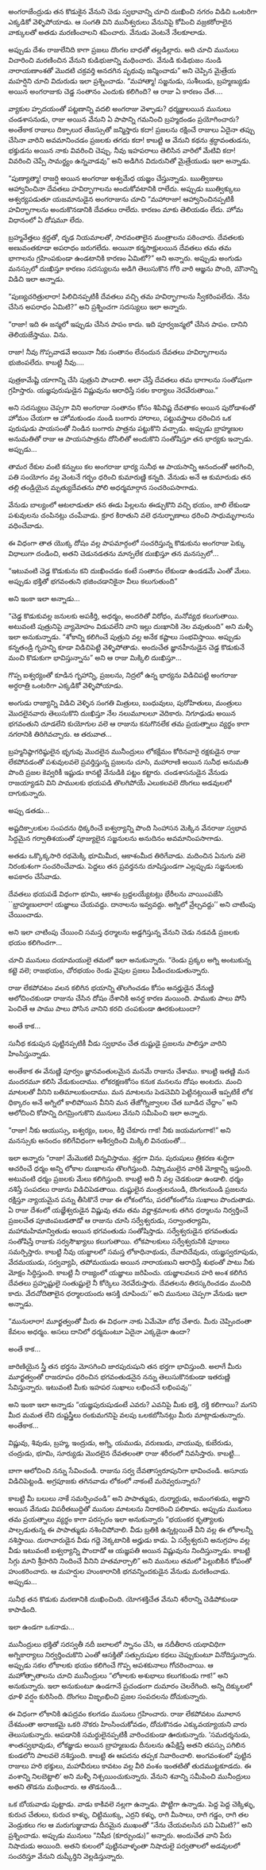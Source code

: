 ﻿అంగరాజేంద్రుడు తన కొడుకైన వేనుని చెడు స్వభావాన్ని చూచి దుఃఖించి నగరం విడిచి ఒంటరిగా ఎక్కడికో వెళ్ళిపోయాడు. ఆ సంగతి విని మునీశ్వరులు వేనునిపై కోపించి వజ్రకఠోరాలైన వాక్కులతో అతడు మరణించాలని శపించారు. వేనుడు వెంటనే నేలకూలాడు. 

అప్పుడు దేశం రాజులేనిది కాగా ప్రజలు దొంగల బాధతో తల్లడిల్లారు. అది చూచి మునులు విచారించి మరణించిన వేనుని కుడిభుజాన్ని మథించారు. వేనుడి కుడిభుజం నుండి నారాయణాంశతో మొదటి చక్రవర్తి అనదగిన పృథువు జన్మించాడు” అని చెప్పిన మైత్రేయ మహర్షిని చూచి విదురుడు ఇలా ప్రశ్నించాడు. “మహాత్మా! సజ్జనుడు, సుశీలుడు, బ్రహ్మణ్యుడు అయిన అంగరాజుకు చెడ్డ సంతానం ఎందుకు కలిగింది? ఆ రాజు ఏ కారణం చేత…. 

వ్యాకుల హృదయంతో పట్టణాన్ని వదలి అంగరాజు వెళ్ళాడు? ధర్మజ్ఞులయిన మునులు చండశాసనుడు, రాజు అయిన వేనుని ఏ పాపాన్ని గమనించి బ్రహ్మదండం ప్రయోగించారు? అంతేకాక రాజులు దిక్పాలుర తేజస్సుతో జన్మిస్తారు కదా! ప్రజలను రక్షించే రాజులు ఏదైనా తప్పు చేసినా వారిని అవమానించడం ప్రజలకు తగదు కదా! కాబట్టి ఆ వేనుని కథను శ్రద్ధావంతుడను, భక్తుడను అయిన నాకు వివరించి చెప్పు. నీవు ఇహపరాలు తెలిసిన వారిలో మేటివి కదా! వివరించి చెప్పే సామర్థ్యం ఉన్నవాడవు” అని అడిగిన విదురునితో మైత్రేయుడు ఇలా అన్నాడు. 

“పుణ్యాత్మా! రాజర్షి అయిన అంగరాజు అశ్వమేధ యజ్ఞం చేస్తున్నాడు. ఋత్విజులు ఆహ్వానించినా దేవతలు హవిర్భాగాలను అందుకోవటానికి రాలేదు. అప్పుడు ఋత్విక్కులు ఆశ్వర్యపడుతూ యజమానుడైన అంగరాజును చూచి “మహారాజా! ఆహ్వానించినప్పటికీ హవిర్భాగాలను అందుకొనడానికి దేవతలు రాలేదు. కారణం మాకు తెలియడం లేదు. హోమ విధానంలో ఏ దోషమూ లేదు. 

బ్రహ్మవేత్తలు శ్రద్ధతో, దృఢ నియమాలతో, సారవంతాలైన మంత్రాలను పఠించారు. దేవతలకు అణువంతకూడా అపరాధం జరుగలేదు. అయినా కర్మసాక్షులయిన దేవతలు తమ తమ భాగాలను గ్రహింపకుండా ఉండటానికి కారణం ఏమిటో?” అని అన్నారు. అప్పుడు అంగుడు మనస్సులో దుఃఖిస్తూ కారణం సదస్యులను అడిగి తెలుసుకొన గోరి వారి ఆజ్ఞను పొంది, మౌనాన్ని విడిచి ఇలా అన్నాడు. 

“పుణ్యచరిత్రులారా! పిలిచినప్పటికీ దేవతలు వచ్చి తమ హవిర్భాగాలను స్వీకరింపలేదు. నేను చేసిన అపరాధం ఏమిటి?” అని ప్రశ్నించగా సదస్యులు ఇలా అన్నారు. 

“రాజా! ఇది ఈ జన్మలో ఇప్పుడు చేసిన పాపం కాదు. ఇది పూర్వజన్మలో చేసిన పాపం. దానిని తెలియజేస్తాము. విను. 

రాజా! నీవు గొప్పవాడవే అయినా నీకు సంతానం లేనందున దేవతలు హవిర్భాగాలను భుజింపలేదు. కాబట్టి నీవు…. 

పుత్రకామేష్టి యాగాన్ని చేసి పుత్రుని పొందాలి. అలా చేస్తే దేవతలు తమ భాగాలను సంతోషంగా గ్రహిస్తారు. యజ్ఞపురుషుడైన విష్ణువును ఆరాధిస్తే సకల కార్యాలు నెరవేరుతాయి.” 

అని సదస్యులు చెప్పగా విని అంగరాజు సంతానం కోసం శిపివిష్ట దేవతాకం అయిన పురోడాశంతో హోమం చేయగా ఆ హోమకుండం నుండి బంగారు హారాలు, పట్టువస్త్రాలు ధరించిన ఒక పురుషుడు పాయసంతో నిండిన బంగారు పాత్రను పట్టుకొని వచ్చాడు. అప్పుడు బ్రాహ్మణుల అనుమతితో రాజు ఆ పాయసపాత్రను దోసిలితో అందుకొని సంతోషిస్తూ తన భార్యకు ఇచ్చాడు. అప్పుడు… 

తామర రేకుల వంటి కన్నులు కల అంగరాజు భార్య సునీథ ఆ పాయసాన్ని ఆనందంతో ఆరగించి, పతి సంయోగం వల్ల వెంటనే గర్భం ధరించి కుమారుణ్ణి కన్నది. వేనుడు అనే ఆ కుమారుడు తన తల్లి తండ్రియైన మృత్యుదేవతను పోలి అధర్మమార్గాన సంచరింపసాగాడు. 

వేనుడు బాల్యంలో ఆటలాడుతూ తన ఈడు పిల్లలను ఈడ్చుకొని వచ్చి భయం, జాలి లేకుండా పశువులను చంపినట్లు చంపేవాడు. క్రూర కిరాతుని వలె ధనుర్బాణాలు ధరించి సాధుమృగాలను వధించేవాడు. 

ఈ విధంగా తాత యొక్క దోషం వల్ల పాపమార్గంలో సంచరిస్తున్న కొడుకును అంగరాజు పెక్కు విధాలుగా దండించి, అతని చెడునడతను మాన్పలేక దుఃఖిస్తూ తన మనస్సులో… 

“ఇటువంటి చెడ్డ కొడుకును కని దుఃఖించడం కంటే సంతానం లేకుండా ఉండడమే ఎంతో మేలు. అప్పుడు భక్తితో భగవంతుని భజించడానికైనా వీలు కలుగుతుంది” 

అని ఇంకా ఇలా అన్నాడు… 

“చెడ్డ కొడుకువల్ల జనులకు అపకీర్తి, అధర్మం, అందరితో విరోధం, మనోవ్యథ కలుగుతాయి. అటువంటి పుత్రునిపై వ్యామోహం విడువలేని వాని ఇల్లు దుఃఖానికి నెల వవుతుంది” అని మళ్ళీ ఇలా అనుకున్నాడు. “శోకాన్ని కలిగించే పుత్రుని వల్ల అనేక కష్టాలు సంభవిస్తాయి. అప్పుడు కన్నతండ్రి గృహన్ని కూడా విడిచిపెట్టి వెళ్ళిపోతాడు. అందుచేత జ్ఞానహీనుడైన చెడ్డ కొడుకునే మంచి కొడుకుగా భావిస్తున్నాను” అని ఆ రాజు మిక్కిలి దుఃఖిస్తూ… 

గొప్ప ఐశ్వర్యంతో కూడిన గృహాన్ని, ప్రజలను, నిద్రలో ఉన్న భార్యను విడిచిపట్టి అంగరాజు అర్ధరాత్రి ఒంటరిగా ఎక్కడికో వెళ్ళిపోయాడు. 

అంగుడు రాజ్యాన్ని విడిచి వెళ్ళిన సంగతి మిత్రులు, బంధువులు, పురోహితులు, మంత్రులు మొదలైనవారు తెలుసుకొని దుఃఖిస్తూ నేల నలుమూలలూ వెదికారు. నిగూఢుడు అయిన భగవంతుని చూడలేని కుయోగుల వలె ఆ రాజును కనుగొనలేక తమ ప్రయత్నాలు వ్యర్థం కాగా నగరానికి తిరిగివచ్చారు. ఆ తరువాత… 

బ్రహ్మనిష్ఠాగరిష్ఠులైన భృగువు మొదలైన మునీంద్రులు లోకక్షేమం కోరినవారై రక్షకుడైన రాజు లేకపోవడంతో పశువులవలె ప్రవర్తిస్తున్న ప్రజలను చూసి, మహారాణి అయిన సునీథ అనుమతి పొంది ప్రజల కెవ్వరికీ ఇష్టుడు కానట్టి వేనుడికి పట్టం కట్టారు. చండశాసనుడైన వేనుడు రాజయ్యాడని విని పాములకు భయపడి తొలగిపోయే ఎలుకలవలె దొంగలు అడవులలో దాగుకున్నారు. 

అప్పు డతడు… 

అష్టదిక్పాలకుల సంపదను ధిక్కరించే ఐశ్వర్యాన్ని పొంది సింహాసన మెక్కిన వేనరాజు స్వభావ సిద్ధమైన గర్వాతిశయంతో పూజ్యులైన సజ్జనులను అనుదినం అవమానింపసాగాడు. 

అతడు ఒక్కొక్కసారి రథమెక్కి భూమిమీద, ఆకాశంమీద తిరిగేవాడు. మదించిన ఏనుగు వలె నిరంకుశంగా సంచరించేవాడు. పెద్దలు తన ప్రవర్తనను దూషిస్తుండగా ఎల్లప్పుడు సజ్జనులకు అపకారం చేసేవాడు. 

దేవతలు భయపడే విధంగా భూమి, ఆకాశం బ్రద్దలయ్యేటట్లు భేరీలను వాయింపజేసి ``భ్రాహ్మణులారా! యజ్ఞాలు చేయవద్దు. దానాలను ఇవ్వవద్దు. అగ్నిలో వ్రేల్చవద్దు’’ అని చాటింపు చేయించాడు. 

అని ఇలా చాటింపు చేయించి సమస్త ధర్మాలను అడ్డగిస్తున్న వేనుని చెడు నడవడి ప్రజలకు భయం కలిగించగా… 

చూచి మునులు దయామయులై తమలో ఇలా అనుకున్నారు. “రెండు ప్రక్కల అగ్ని అంటుకున్న కట్టె వలె; రాజభయం, చోరభయం రెండు వైపుల ప్రజలు పీడించబడుతున్నారు. 

రాజు లేకపోవటం వలన కలిగిన భయాన్ని తొలగించడం కోసం అనర్హుడైన వేనుణ్ణి ఆలోచించకుండా రాజును చేసిన దోషం దేశానికి అనర్థ కారణ మయింది. పాముకు పాలు పోసి పెంచితే ఆ పాము పాలు పోసిన వానిని కరచి చంపకుండా ఊరకుంటుందా? 

అంతే కాక… 

సునీథ కడుపున పుట్టినప్పటికీ వీడు స్వభావం చేత దుష్టుడై ప్రజలను పాలిస్తూ వారిని హింసిస్తున్నాడు. 

అంతేకాక ఈ వేనుణ్ణి పూర్వం జ్ఞానవంతులమైన మనమే రాజును చేశాము. కాబట్టి ఇతణ్ణి మన మందరమూ కలిసి వేడుకుందాము. లోకరక్షణకోసం కనుక మనలను దోషం అంటదు. మంచి మాటలతో వీనిని బతిమాలుకుందాము. మన మాటలను పెడచెవిని పెట్టినట్లయితే ఇప్పటికే లోక ధిక్కారం అనే అగ్నిలో కాలిపోయిన వీనిని మన తేజోగ్నిజ్వాలల చేత బూడిద చేద్దాం” అని ఆలోచించి కోపాన్ని దిగమ్రింగుకొని మునులు వేనుని సమీపించి ఇలా అన్నారు. 

“రాజా! నీకు ఆయుస్సు, ఐశ్వర్యం, బలం, కీర్తి చేకూరు గాక! నీకు జయమగుగాక!” అని మనస్సుకు ఆనందం కలిగేవిధంగా ఆశీర్వదించి మిక్కిలి వినయంతో… 

ఇలా అన్నారు “రాజా! మేమొకటి విన్నవిస్తాము. శ్రద్ధగా విను. పురుషులు త్రికరణ శుద్ధిగా ఆచరించే ధర్మం అన్ని లోకాల దుఃఖాలను తొలగిస్తుంది. నిష్కాములైన వారికి మోక్షాన్ని ఇస్తుంది. అటువంటి ధర్మం ప్రజలకు మేలు కలిగిస్తుంది. కాబట్టి అది నీ వల్ల చెడకుండా ఉండాలి. ధర్మం నశిస్తే సంపదలు రాజును విడిచిపెడతాయి. దుష్టులైన మంత్రులనుండి, దొంగలనుండి ప్రజలను రక్షిస్తూ న్యాయమైన పన్ను తీసికొనే రాజు ఈ లోకంలోను, పరలోకంలోను సుఖాలు పొందుతాడు. ఏ రాజు దేశంలో యజ్ఞేశ్వరుడైన విష్ణువు తమ తమ వర్ణాశ్రమాలకు తగిన ధర్మాలను నిర్వర్తించే ప్రజలచేత పూజింపబడతాడో ఆ రాజును చూసి సర్వేశ్వరుడు, సర్వాంతర్యామి, మహామహిమాన్వితుడు అయిన భగవంతుడు సంతోషిస్తాడు. సర్వేశ్వరుడైన భగవంతుడు సంతోషిస్తే రాజుకు సర్వసౌఖ్యాలు కలుగుతాయి. లోకపాలకులు సర్వేశ్వరునికి పూజలు సమర్పిస్తారు. కాబట్టి నీవు యజ్ఙాలలో సమస్త లోకాధినాథుడు, దేవాదిదేవుడు, యజ్ఞస్వరూపుడు, వేదమయుడు, సర్వవ్యాపి, తపోమయుడు అయిన నారాయణుని ఆరాధిస్తే శుభంతో పాటు నీకు మోక్షం సిద్ధిస్తుంది. కాబట్టి నీ రాజ్యంలో యజ్ఞాలు జరిపించు. యజ్ఞాలవలన హరి అంశ కలిగిన దేవతలు ప్రహృష్టులై సంతుష్టులై నీ కోర్కెలు నెరవేరుస్తారు. దేవతలను తిరస్కరించడం మంచిది కాదు. వేదచోదితాలైన ధర్మాలయందు ఆసక్తి చూపించు’’ అని మునులు చెప్పగా వేనుడు ఇలా అన్నాడు. 

“మునులారా! మూర్ఖత్వంతో మీరు ఈ విధంగా నాకు ఏమేమో బోధ చేశారు. మీరు చెప్పిందంతా కేవలం అధర్మం. అసలు దానిలో ధర్మమంటూ ఏదైనా ఎక్కడైనా ఉందా? 

అంతే కాక… 

జారిణియైన స్త్రీ తన భర్తను మోసగించి జారపురుషుని తన భర్తగా భావిస్తుంది. అలాగే మీరు మూర్ఖత్వంతో రాజరూపం ధరించిన భగవంతుడనైన నన్ను తెలుసుకొనకుండా ఇతరుణ్ణి సేవిస్తున్నారు. ఇటువంటి మీకు ఇహపర సుఖాలు లభించనే లభింపవు’’ 

అని ఇంకా ఇలా అన్నాడు “యజ్ఞపురుషుడంటే ఎవరు? ఎవనిపై మీకు భక్తి, రక్తి కలిగాయి? మగని మీద మమత లేని దుష్టస్త్రీలు రంకుమగనిపై వలపు ఒలకబోసినట్లు మీరు మాట్లాడుతున్నారు. అంతేకాక… 

విష్ణువు, శివుడు, బ్రహ్మ, ఇంద్రుడు, అగ్ని, యముడు, వరుణుడు, వాయువు, కుబేరుడు, చంద్రుడు, భూమి, సూర్యుడు మొదలైన దేవతలంతా రాజు శరీరంలో నివసిస్తారు. కాబట్టి… 

బాగా ఆలోచించి నన్ను సేవించండి. రాజును సర్వ దేవతాస్వరూపునిగా భావించండి. అసూయ విడిచిపెట్టండి. అగ్రపూజకు తగినవాడు లోకంలో నాకంటే మరెవ్వరున్నారు? 

కాబట్టి మీ బలులు నాకే సమర్పించండి” అని పాపాత్ముడు, దుర్మార్గుడు, అమంగళుడు, అజ్ఞాని అయిన వేనుడు విపరీతబుద్ధితో మునుల మాటలను నిరాకరించి పలికాడు. అప్పుడు మునులు తమ ప్రయత్నాలు వ్యర్థం కాగా పరస్పరం ఇలా అనుకున్నారు “భయంకర కృత్యాలకు పాల్పడుతున్న ఈ పాపాత్ముడు నశించిపోవాలి. వీడు బ్రతికి ఉన్నట్లయితే వీని వల్ల ఈ లోకాలన్నీ నశిస్తాయి. దురాచారుడైన వీడు గద్దె నెక్కటానికి అర్హుడు కాడు. ఏ సర్వేశ్వరుని అనుగ్రహం వల్ల వీడు ఇటువంటి ఐశ్వర్యాన్ని పొందాడో ఆ యజ్ఞపతి అయిన విష్ణువును నిందిస్తున్నాడు. కాబట్టి సిగ్గు మాని శ్రీహరిని నిందించే వీనిని హతమార్చాలి” అని మునులు తమలో పెల్లుబికిన కోపంతో హుంకరించారు. ఆ మహర్షుల హుంకారానికి భగవన్నిందకుడైన వేనుడు మరణించాడు. అప్పుడు… 

సునీథ తన కొడుకు మరణానికి దుఃఖించింది. యోగశక్తిచేత వేనుని శరీరాన్ని చెడిపోకుండా కాపాడింది. 

ఇలా ఉండగా ఒకనాడు… 

మునీంద్రులు భక్తితో సరస్వతీ నదీ జలాలలో స్నానం చేసి, ఆ నదీతీరాన యథావిధిగా అగ్నికార్యాలు నిర్వర్తించుకొని ఎంతో ఆసక్తితో సత్పురుషుల కథలు చెప్పుకుంటూ వినోదిస్తున్నారు. అప్పుడు సకల లోకాలకు భయం కలిగించే గొప్ప అపశకునాలు గోచరించాయి. ఆ మహోత్పాతాలను చూచి మునీంద్రులు “లోకాలకు అశుభాలు కలుగకుండు గాక!” అని అనుకున్నారు. ఇలా అనుకుంటూ ఉండగానే ప్రచండంగా దుమారం చెలరేగింది. అన్ని దిక్కులలో ధూళి వర్షం కురిసింది. దొంగలు విజృంభించి ప్రజల సంపదలను దోచుకున్నారు. 

ఈ విధంగా లోకానికి ఉపద్రవం కలగడం మునులు గ్రహించారు. రాజు లేకపోవటం మూలాన దేశమంతా అరాజకమై ఒకరి నొకరు హింసించుకోవడం, దోచుకొనడం ఎక్కువయ్యాయని వారు తెలుసుకున్నారు. ఆపడానికి సమర్థులైనప్పటికీ వారించకుండా ఊరుకున్నారు. ‘సమదర్శనుడు, శాంతస్వభావుడు, లోకజ్ఞుడు అయిన బ్రాహ్మణుడు దీనులను ఉపేక్షిస్తే అతని తపస్సు పగిలిన కుండలోని పాలవలె నశిస్తుంది. కాబట్టి ఈ ఆపదను తప్పక నివారించాలి. అంగవంశంలో పుట్టిన రాజులు హరి భక్తులు, మహావీరులు కావటం వల్ల వీరి వంశం ఇంతటితో తుదముట్టకూడదు. ఈ వంశాన్ని నిలబెట్టాలి’ అని మళ్ళీ నిశ్చయించుకున్నారు. వేనుని శవాన్ని సమీపించి మునీంద్రులు అతని తొడను మథించారు. ఆ తొడనుండి… 

ఒక బోయవాడు పుట్టాడు. వాడు కాకివలె నల్లగా ఉన్నాడు. పొట్టిగా ఉన్నాడు. పెద్ద పెద్ద చెక్కిళ్ళు, కురుచ చేతులు, కురుచ కాళ్ళు, చిట్టిముక్కు, ఎర్రని కళ్ళు, రాగి మీసాలు, రాగి గడ్డం, రాగి తల వెండ్రుకలు గల ఆ మరుగుజ్జువాడు దీనమైన ముఖంతో “నేను చేయవలసిన పని ఏమిటి?” అని ప్రశ్నించాడు. అప్పుడు మునులు “నిషీద (కూర్చుండు)” అన్నారు. అందుచేత వాని పేరు నిషాదుడు అయింది. అతని కులంలో పుట్టినవాళ్ళంతా నిషాదులై పర్వతాలలో అడవులలో సంచరిస్తూ వేనుని దుష్కీర్తిని వెల్లడిస్తున్నారు. 

